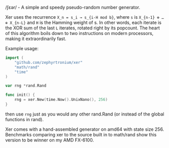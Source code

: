 /ʃɛər/ - A simple and speedy pseudo-random number generator.

Xer uses the recurrence `X_n = s_i → s_{i-H mod b}`, where `s` is `X_{n-1} ⊕ … ⊕ X_{n-L}` and `H` is the Hamming weight of s. In other words, each iterate is the XOR sum of the last `L` iterates, rotated right by its popcount. The heart of this algorithm boils down to two instructions on modern processors, making it extraordinarily fast.

Example usage:

```go
import (
	"github.com/zephyrtronium/xer"
	"math/rand"
	"time"
)

var rng *rand.Rand

func init() {
	rng = xer.New(time.Now().UnixNano(), 256)
}
```

then use `rng` just as you would any other rand.Rand (or instead of the global functions in rand).

Xer comes with a hand-assembled generator on amd64 with state size 256. Benchmarks comparing xer to the source built in to math/rand show this version to be winner on my AMD FX-6100.